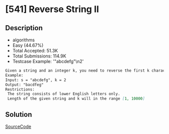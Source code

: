 # [541] Reverse String II

## Description

* algorithms
* Easy (44.67%)
* Total Accepted:    51.3K
* Total Submissions: 114.9K
* Testcase Example:  '"abcdefg"\n2'

```md
Given a string and an integer k, you need to reverse the first k characters for every 2k characters counting from the start of the string. If there are less than k characters left, reverse all of them. If there are less than 2k but greater than or equal to k characters, then reverse the first k characters and left the other as original.
Example:
Input: s = "abcdefg", k = 2
Output: "bacdfeg"
Restrictions: 
 The string consists of lower English letters only.
 Length of the given string and k will in the range [1, 10000]

```

## Solution

[SourceCode](./solution.js)